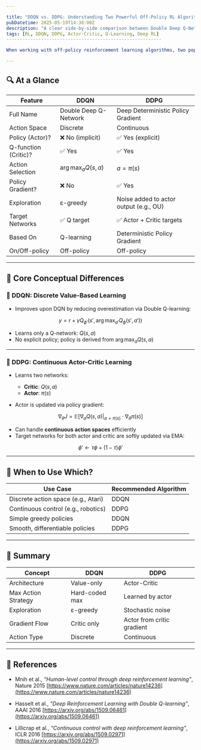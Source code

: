 ```yaml
---

title: "DDQN vs. DDPG: Understanding Two Powerful Off-Policy RL Algorithms"
pubDatetime: 2025-05-19T14:36:00Z
description: "A clear side-by-side comparison between Double Deep Q-Networks (DDQN) and Deep Deterministic Policy Gradient (DDPG), highlighting the key differences in structure, use cases, and action spaces."
tags: [RL, DDQN, DDPG, Actor-Critic, Q-Learning, Deep RL]
----------------------------------------------------------

When working with off-policy reinforcement learning algorithms, two popular choices often arise: **Double DQN (DDQN)** and **Deep Deterministic Policy Gradient (DDPG)**. Although they share some core ideas like using target networks and replay buffers, they diverge significantly in how they handle actions and policy learning.

---
```


## 🔍 At a Glance

| Feature              | **DDQN**              | **DDPG**                               |
| -------------------- | --------------------- | -------------------------------------- |
| Full Name            | Double Deep Q-Network | Deep Deterministic Policy Gradient     |
| Action Space         | Discrete              | Continuous                             |
| Policy (Actor)?      | ❌ No (implicit)       | ✅ Yes (explicit)                       |
| Q-function (Critic)? | ✅ Yes                 | ✅ Yes                                  |
| Action Selection     | $\arg\max_a Q(s, a)$  | $a = \pi(s)$                           |
| Policy Gradient?     | ❌ No                  | ✅ Yes                                  |
| Exploration          | ε-greedy              | Noise added to actor output (e.g., OU) |
| Target Networks      | ✅ Q target            | ✅ Actor + Critic targets               |
| Based On             | Q-learning            | Deterministic Policy Gradient          |
| On/Off-policy        | Off-policy            | Off-policy                             |

---

## 🧠 Core Conceptual Differences

### 🔹 DDQN: Discrete Value-Based Learning

* Improves upon DQN by reducing overestimation via Double Q-learning:

```math
y = r + \gamma Q_{\phi'}(s', \arg\max_{a'} Q_\phi(s', a'))
```

* Learns only a Q-network: $Q(s, a)$
* No explicit policy; policy is derived from $\arg\max_a Q(s, a)$

---

### 🔸 DDPG: Continuous Actor-Critic Learning

* Learns two networks:

  * **Critic**: $Q(s, a)$
  * **Actor**: $\pi(s)$

* Actor is updated via policy gradient:

```math
\nabla_\theta J = \mathbb{E}[ \nabla_a Q(s, a) |_{a = \pi(s)} \cdot \nabla_\theta \pi(s) ]
```

* Can handle **continuous action spaces** efficiently
* Target networks for both actor and critic are softly updated via EMA:

```math
\phi' \leftarrow \tau \phi + (1 - \tau) \phi'
```

---

## 🤖 When to Use Which?

| Use Case                            | Recommended Algorithm |
| ----------------------------------- | --------------------- |
| Discrete action space (e.g., Atari) | DDQN                  |
| Continuous control (e.g., robotics) | DDPG                  |
| Simple greedy policies              | DDQN                  |
| Smooth, differentiable policies     | DDPG                  |

---

## 📌 Summary

| Concept             | DDQN           | DDPG                       |
| ------------------- | -------------- | -------------------------- |
| Architecture        | Value-only     | Actor-Critic               |
| Max Action Strategy | Hard-coded max | Learned by actor           |
| Exploration         | ε-greedy       | Stochastic noise           |
| Gradient Flow       | Critic only    | Actor from critic gradient |
| Action Type         | Discrete       | Continuous                 |

---

## 📖 References

* Mnih et al., *“Human-level control through deep reinforcement learning”*, Nature 2015
  [https://www.nature.com/articles/nature14236](https://www.nature.com/articles/nature14236)

* Hasselt et al., *“Deep Reinforcement Learning with Double Q-learning”*, AAAI 2016
  [https://arxiv.org/abs/1509.06461](https://arxiv.org/abs/1509.06461)

* Lillicrap et al., *“Continuous control with deep reinforcement learning”*, ICLR 2016
  [https://arxiv.org/abs/1509.02971](https://arxiv.org/abs/1509.02971)
